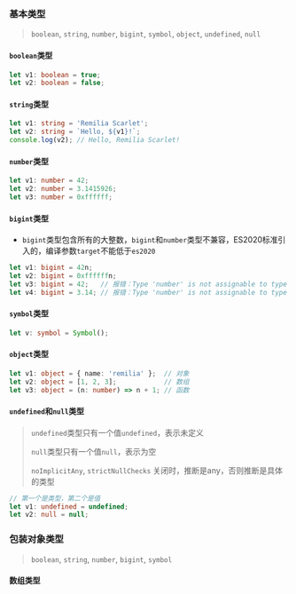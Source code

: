 ### 基本类型
> `boolean`, `string`, `number`, `bigint`, `symbol`, `object`, `undefined`, `null`

#### `boolean`类型
```ts
let v1: boolean = true;
let v2: boolean = false;
```

#### `string`类型
```ts
let v1: string = 'Remilia Scarlet';
let v2: string = `Hello, ${v1}!`;
console.log(v2); // Hello, Remilia Scarlet!
```

#### `number`类型
```ts
let v1: number = 42;
let v2: number = 3.1415926;
let v3: number = 0xffffff;
```

#### `bigint`类型
- `bigint`类型包含所有的大整数，`bigint`和`number`类型不兼容，ES2020标准引入的，编译参数`target`不能低于`es2020`
```ts
let v1: bigint = 42n;
let v2: bigint = 0xffffffn;
let v3: bigint = 42;   // 报错：Type 'number' is not assignable to type 'bigint'.
let v4: bigint = 3.14; // 报错：Type 'number' is not assignable to type 'bigint'.
```

#### `symbol`类型





```ts
let v: symbol = Symbol();
```

#### `object`类型
```ts
let v1: object = { name: 'remilia' };  // 对象
let v2: object = [1, 2, 3];            // 数组
let v3: object = (n: number) => n + 1; // 函数
```

#### `undefined`和`null`类型
> `undefined`类型只有一个值`undefined`，表示未定义
>
> `null`类型只有一个值`null`，表示为空
>
> `noImplicitAny`, `strictNullChecks` 关闭时，推断是any，否则推断是具体的类型
```ts
// 第一个是类型，第二个是值
let v1: undefined = undefined; 
let v2: null = null;
```

### 包装对象类型
> `boolean`, `string`, `number`, `bigint`, `symbol`


#### 数组类型










